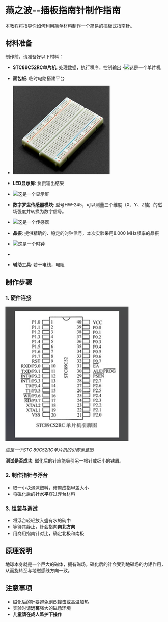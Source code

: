 # 燕之波--插板指南针制作指南

本教程将指导你如何利用简单材料制作一个简易的插板式指南针。

## 材料准备

制作前，请准备好以下材料：

- **STC89C52RC单片机**: 处理数据，执行程序，控制输出
-![这是一个单片机](./picture/stc单片机.png)

- **面包板**: 临时电路搭建平台
-  ![这是一个面包板](./picture/面包板.png)
- **LED显示屏**: 负责输出结果
- ![这是一个显示屏](./picture/显示屏.png)


- **数字罗盘传感器模块**: 型号HW-245，可以测量三个维度（X、Y、Z轴）的磁场强度并转换为数字信号。
-  ![这是一个传感器](./picture/数字罗盘传感器模块.png)

- **晶振**: 提供精确的、稳定的时钟信号，本次实验采用8.000 MHz频率的晶振
-  ![这是一个时钟](./picture/晶振.png)

- 
- **辅助工具**: 若干电线，电阻

## 制作步骤



### 1. 硬件连接
 ![这是一个单片机引脚示意图](./picture/单片机引脚.png)
 
*这是一个STC 89C52RC单片机的引脚示意图*

**测试是否成功**: 磁化后的针应能吸引另一根针或细小的铁屑。

### 2. 制作指针与浮台
- 取一小块泡沫塑料，修剪成指甲盖大小
- 将磁化后的针**水平**穿过浮台材料

### 3. 组装与调试
- 将浮台轻轻放入盛有水的碗中
- 等待其静止，针会指向**南北方向**
- 用商用指南针对比，确定北极和南极

## 原理说明

地球本身就是一个巨大的磁体，拥有磁场。磁化后的针会受到地磁场的力矩作用，从而旋转至与地磁感线方向一致。

## 注意事项

- 磁化后的针要避免剧烈撞击或高温加热
- 实验时请**远离**强大的磁场环境
- **儿童请在成人监护下操作**
